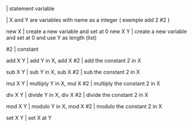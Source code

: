
| statement variable

| X and Y are variables with name as a integer ( exemple add 2 #2 )


new X | create a new variable and set at 0
new X Y | create a new variable and set at 0 and use Y as length (list)

#2 | constant

add X Y | add Y in X,
add X #2 | add the constant 2 in X

sub X Y | sub Y in X,
sub X #2 | sub the constant 2 in X

mul X Y | multiply Y in X,
mul X #2 | multiply the constant 2 in X

div X Y | divide Y in X,
div X #2 | divide the constant 2 in X

mod X Y | modulo Y in X,
mod X #2 | modulo the constant 2 in X

set X Y | set X at Y
